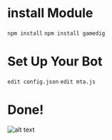 # install Module
```npm install``` ```npm install gamedig```
# Set Up Your Bot
```edit config.json``` ```edit mta.js```
# Done!
![alt text](https://i.hizliresim.com/f6a7a56.jpeg)
